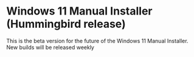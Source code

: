 # Windows 11 Manual Installer (Hummingbird release)
 This is the beta version for the future of the Windows 11 Manual Installer. New builds will be released weekly
